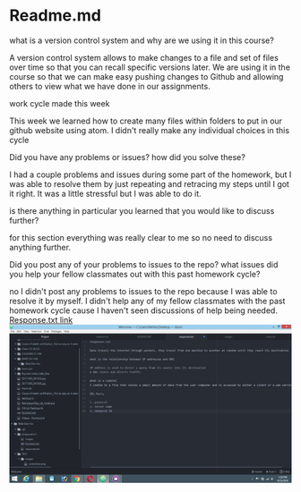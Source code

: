 # Readme.md
  what is a version control system and why are we using it in this course?

  A version control system allows to make changes to a file and set of files over time so that you can recall specific versions later. We are using it in the course so that we can make easy pushing changes to Github and allowing others to view what we have done in our assignments.

  work cycle made this week

  This week we learned how to create many files within folders to put in our github website using atom. I didn't really make any individual choices in this cycle  

  Did you have any problems or issues? how did you solve these?

  I had a couple problems and issues during some part of the homework, but I was able to resolve them by just repeating and retracing my steps until I got it right. It was a little stressful but I was able to do it.

is there anything in particular you learned that you would like to discuss further?

for this section everything was really clear to me so no need to discuss anything further.

Did you post any of your problems to issues to the repo? what issues did you help your fellow classmates out with this past homework cycle?

no I didn't post any problems to issues to the repo because I was able to resolve it by myself. I didn't help any of my fellow classmates with the past homework cycle cause I haven't seen discussions of help being needed.
[Response.txt link](https://github.com/melissajohanam/Web-Dev-Hw/blob/master/assignment-2/responses.txt)
![Assignment-2 screenshot](https://github.com/melissajohanam/Web-Dev-Hw/blob/master/assignment-2/images/Assignment-2.png)
